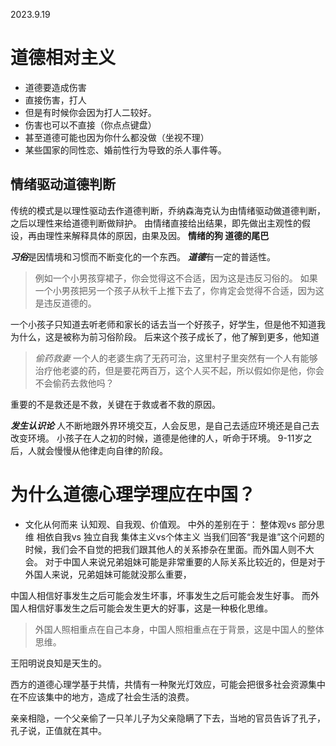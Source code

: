2023.9.19
# 道德相对主义
- 道德要造成伤害
- 直接伤害，打人
- 但是有时候你会因为打人二较好。
- 伤害也可以不直接（你点点键盘）
- 甚至道德可能也因为你什么都没做（坐视不理）
- 某些国家的同性恋、婚前性行为导致的杀人事件等。
## 情绪驱动道德判断

传统的模式是以理性驱动去作道德判断，乔纳森海克认为由情绪驱动做道德判断，之后以理性来给道德判断做辩护。
由情绪直接给出结果，即先做出主观性的假设，再由理性来解释具体的原因，由果及因。
**情绪的狗 道德的尾巴**

***习俗***是因情境和习惯而不断变化的一个东西。
***道德***有一定的普适性。
>例如一个小男孩穿裙子，你会觉得这不合适，因为这是违反习俗的。
>如果一个小男孩把另一个孩子从秋千上推下去了，你肯定会觉得不合适，因为这是违反道德的。

一个小孩子只知道去听老师和家长的话去当一个好孩子，好学生，但是他不知道我为什么，这是被称为前习俗阶段。
后来这个孩子成长了，他了解到更多，他知道
>*偷药救妻*
>一个人的老婆生病了无药可治，这里村子里突然有一个人有能够治疗他老婆的药，但是要花两百万，这个人买不起，所以假如你是他，你会不会偷药去救他吗？

重要的不是救还是不救，关键在于救或者不救的原因。

***发生认识论***
人不断地跟外界环境交互，人会反思，是自己去适应环境还是自己去改变环境。
小孩子在人之初的时候，道德是他律的人，听命于环境。
9-11岁之后，人就会慢慢从他律走向自律的阶段。


# 为什么道德心理学理应在中国？
- 文化从何而来
	认知观、自我观、价值观。
	中外的差别在于：
	整体观vs 部分思维 
	相依自我vs 独立自我
	集体主义vs个体主义
当我们回答“我是谁”这个问题的时候，我们会不自觉的把我们跟其他人的关系掺杂在里面。而外国人则不大会。
对于中国人来说兄弟姐妹可能是非常重要的人际关系比较近的，但是对于外国人来说，兄弟姐妹可能就没那么重要，

中国人相信好事发生之后可能会发生坏事，坏事发生之后可能会发生好事。
而外国人相信好事发生之后可能会发生更大的好事，这是一种极化思维。

>外国人照相重点在自己本身，中国人照相重点在于背景，这是中国人的整体思维。

王阳明说良知是天生的。

西方的道德心理学基于共情，共情有一种聚光灯效应，可能会把很多社会资源集中在不应该集中的地方，造成了社会生活的浪费。

亲亲相隐，一个父亲偷了一只羊儿子为父亲隐瞒了下去，当地的官员告诉了孔子，孔子说，正值就在其中。   
